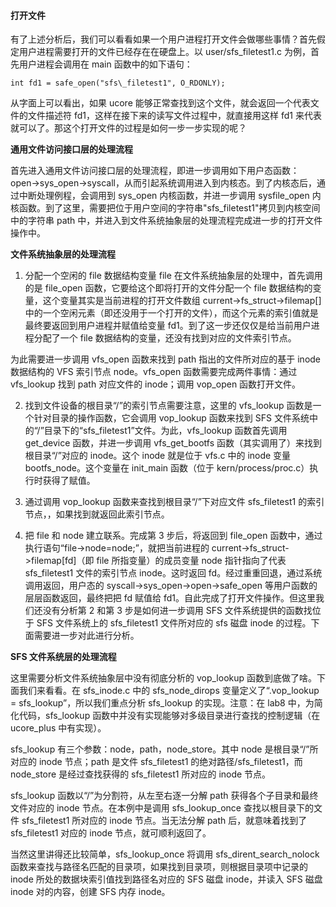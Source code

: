 #### 打开文件

有了上述分析后，我们可以看看如果一个用户进程打开文件会做哪些事情？首先假定用户进程需要打开的文件已经存在在硬盘上。以 user/sfs_filetest1.c 为例，首先用户进程会调用在 main 函数中的如下语句：

```
int fd1 = safe_open("sfs\_filetest1", O_RDONLY);
```

从字面上可以看出，如果 ucore 能够正常查找到这个文件，就会返回一个代表文件的文件描述符 fd1，这样在接下来的读写文件过程中，就直接用这样 fd1 来代表就可以了。那这个打开文件的过程是如何一步一步实现的呢？

**通用文件访问接口层的处理流程**

首先进入通用文件访问接口层的处理流程，即进一步调用如下用户态函数： open-\>sys_open-\>syscall，从而引起系统调用进入到内核态。到了内核态后，通过中断处理例程，会调用到 sys_open 内核函数，并进一步调用 sysfile_open 内核函数。到了这里，需要把位于用户空间的字符串"sfs_filetest1"拷贝到内核空间中的字符串 path 中，并进入到文件系统抽象层的处理流程完成进一步的打开文件操作中。

**文件系统抽象层的处理流程**

1. 分配一个空闲的 file 数据结构变量 file 在文件系统抽象层的处理中，首先调用的是 file_open 函数，它要给这个即将打开的文件分配一个 file 数据结构的变量，这个变量其实是当前进程的打开文件数组 current-\>fs_struct-\>filemap[]中的一个空闲元素（即还没用于一个打开的文件），而这个元素的索引值就是最终要返回到用户进程并赋值给变量 fd1。到了这一步还仅仅是给当前用户进程分配了一个 file 数据结构的变量，还没有找到对应的文件索引节点。

为此需要进一步调用 vfs_open 函数来找到 path 指出的文件所对应的基于 inode 数据结构的 VFS 索引节点 node。vfs_open 函数需要完成两件事情：通过 vfs_lookup 找到 path 对应文件的 inode；调用 vop_open 函数打开文件。

2. 找到文件设备的根目录“/”的索引节点需要注意，这里的 vfs_lookup 函数是一个针对目录的操作函数，它会调用 vop_lookup 函数来找到 SFS 文件系统中的“/”目录下的“sfs_filetest1”文件。为此，vfs_lookup 函数首先调用 get_device 函数，并进一步调用 vfs_get_bootfs 函数（其实调用了）来找到根目录“/”对应的 inode。这个 inode 就是位于 vfs.c 中的 inode 变量 bootfs_node。这个变量在 init_main 函数（位于 kern/process/proc.c）执行时获得了赋值。

3. 通过调用 vop_lookup 函数来查找到根目录“/”下对应文件 sfs_filetest1 的索引节点，，如果找到就返回此索引节点。

4. 把 file 和 node 建立联系。完成第 3 步后，将返回到 file_open 函数中，通过执行语句“file-\>node=node;”，就把当前进程的 current-\>fs_struct-\>filemap[fd]（即 file 所指变量）的成员变量 node 指针指向了代表 sfs_filetest1 文件的索引节点 inode。这时返回 fd。经过重重回退，通过系统调用返回，用户态的 syscall-\>sys_open-\>open-\>safe_open 等用户函数的层层函数返回，最终把把 fd 赋值给 fd1。自此完成了打开文件操作。但这里我们还没有分析第 2 和第 3 步是如何进一步调用 SFS 文件系统提供的函数找位于 SFS 文件系统上的 sfs_filetest1 文件所对应的 sfs 磁盘 inode 的过程。下面需要进一步对此进行分析。

**SFS 文件系统层的处理流程**

这里需要分析文件系统抽象层中没有彻底分析的 vop_lookup 函数到底做了啥。下面我们来看看。在 sfs_inode.c 中的 sfs_node_dirops 变量定义了“.vop_lookup = sfs_lookup”，所以我们重点分析 sfs_lookup 的实现。注意：在 lab8 中，为简化代码，sfs_lookup 函数中并没有实现能够对多级目录进行查找的控制逻辑（在 ucore_plus 中有实现）。

sfs_lookup 有三个参数：node，path，node_store。其中 node 是根目录“/”所对应的 inode 节点；path 是文件 sfs_filetest1 的绝对路径/sfs_filetest1，而 node_store 是经过查找获得的 sfs_filetest1 所对应的 inode 节点。

sfs_lookup 函数以“/”为分割符，从左至右逐一分解 path 获得各个子目录和最终文件对应的 inode 节点。在本例中是调用 sfs_lookup_once 查找以根目录下的文件 sfs_filetest1 所对应的 inode 节点。当无法分解 path 后，就意味着找到了 sfs_filetest1 对应的 inode 节点，就可顺利返回了。

当然这里讲得还比较简单，sfs_lookup_once 将调用 sfs_dirent_search_nolock 函数来查找与路径名匹配的目录项，如果找到目录项，则根据目录项中记录的 inode 所处的数据块索引值找到路径名对应的 SFS 磁盘 inode，并读入 SFS 磁盘 inode 对的内容，创建 SFS 内存 inode。
